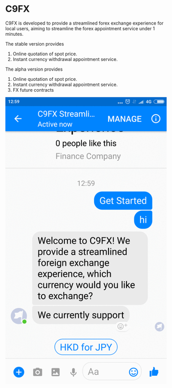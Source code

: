 # C9FX

C9FX is developed to provide a streamlined forex exchange experience for local users, aiming to streamline the forex appointment service under 1 minutes.


The stable version provides
1. Online quotation of spot price.
2. Instant currency withdrawal appointment service.

The alpha version provides
1. Online quotation of spot price.
2. Instant currency withdrawal appointment service.
3. FX future contracts

![alt text](https://github.com/thisiskeithkwan/C9FX/blob/master/C9FX.gif)

